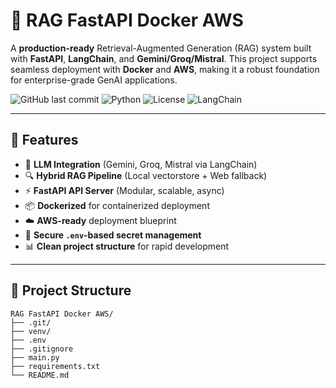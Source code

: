 # 🚀 RAG FastAPI Docker AWS

A **production-ready** Retrieval-Augmented Generation (RAG) system built with **FastAPI**, **LangChain**, and **Gemini/Groq/Mistral**. This project supports seamless deployment with **Docker** and **AWS**, making it a robust foundation for enterprise-grade GenAI applications.

![GitHub last commit](https://img.shields.io/github/last-commit/khanfawaz/rag-fastapi-docker-aws)
![Python](https://img.shields.io/badge/Python-3.10+-blue)
![License](https://img.shields.io/badge/License-MIT-green)
![LangChain](https://img.shields.io/badge/LangChain-Enabled-orange)

---

## 🔧 Features

- 🧠 **LLM Integration** (Gemini, Groq, Mistral via LangChain)
- 🔍 **Hybrid RAG Pipeline** (Local vectorstore + Web fallback)
- ⚡ **FastAPI API Server** (Modular, scalable, async)
- 📦 **Dockerized** for containerized deployment
- ☁️ **AWS-ready** deployment blueprint
- 🔐 **Secure `.env`-based secret management**
- 📊 **Clean project structure** for rapid development

---

## 📁 Project Structure

```text
RAG FastAPI Docker AWS/
├── .git/
├── venv/
├── .env
├── .gitignore
├── main.py
├── requirements.txt
└── README.md

